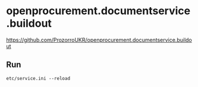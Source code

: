 # openprocurement.documentservice.buildout

https://github.com/ProzorroUKR/openprocurement.documentservice.buildout

## Run

`etc/service.ini --reload`
